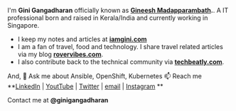 I'm **Gini Gangadharan** officially known as **[Gineesh Madapparambath](https://www.linkedin.com/in/gineesh/).**. A IT professional born and raised in Kerala/India and currently working in Singapore.

- I keep my notes and articles at **[iamgini.com](https://www.iamgini.com/)**
- I am a fan of travel, food and technology. I share travel related articles via my blog **[rovervibes.com](https://www.rovervibes.com/)**. 
- I also contribute back to the technical community via **[techbeatly.com](https://www.techbeatly.com/)**.

And, 
💬 Ask me about Ansible, OpenShift, Kubernetes
📫 Reach me **[LinkedIn](https://www.linkedin.com/in/gineesh/) | [YoutTube](https://www.youtube.com/channel/UCLA_wrgCYV2R2ZHgk1xTCqg?sub_confirmation=1) | [Twitter](https://twitter.com/GiniGangadharan) | [email](mailto:net.gini@gmail.com) | [Instagram](https://www.instagram.com/ginigangadharan/) **


Contact me at **@ginigangadharan**

<!--
Here are some ideas to get you started:

- 🔭 I’m currently working on ...
- 🌱 I’m currently learning ...
- 👯 I’m looking to collaborate on ...
- 🤔 I’m looking for help with ...
- 💬 Ask me about ...
- 📫 How to reach me: ...
- 😄 Pronouns: ...
- ⚡ Fun fact: ...
-->
